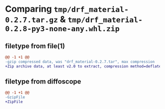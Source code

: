 # Comparing `tmp/drf_material-0.2.7.tar.gz` & `tmp/drf_material-0.2.8-py3-none-any.whl.zip`

## filetype from file(1)

```diff
@@ -1 +1 @@
-gzip compressed data, was "drf_material-0.2.7.tar", max compression
+Zip archive data, at least v2.0 to extract, compression method=deflate
```

## filetype from diffoscope

```diff
@@ -1 +1 @@
-GzipFile
+ZipFile
```

